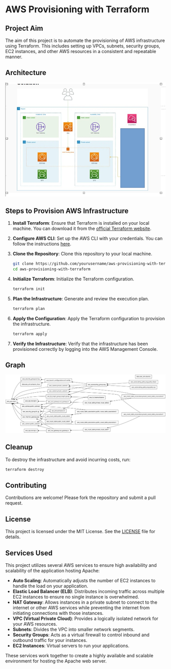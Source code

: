 # AWS Provisioning with Terraform

## Project Aim

The aim of this project is to automate the provisioning of AWS infrastructure using Terraform. This includes setting up VPCs, subnets, security groups, EC2 instances, and other AWS resources in a consistent and repeatable manner.

## Architecture

![Architecture Diagram](assets/Architecture.jpg)

## Steps to Provision AWS Infrastructure

1. **Install Terraform**: Ensure that Terraform is installed on your local machine. You can download it from the [official Terraform website](https://www.terraform.io/downloads.html).

2. **Configure AWS CLI**: Set up the AWS CLI with your credentials. You can follow the instructions [here](https://docs.aws.amazon.com/cli/latest/userguide/cli-configure-quickstart.html).

3. **Clone the Repository**: Clone this repository to your local machine.
    ```sh
    git clone https://github.com/yourusername/aws-provisioning-with-terraform.git
    cd aws-provisioning-with-terraform
    ```

4. **Initialize Terraform**: Initialize the Terraform configuration.
    ```sh
    terraform init
    ```

5. **Plan the Infrastructure**: Generate and review the execution plan.
    ```sh
    terraform plan
    ```

6. **Apply the Configuration**: Apply the Terraform configuration to provision the infrastructure.
    ```sh
    terraform apply
    ```

7. **Verify the Infrastructure**: Verify that the infrastructure has been provisioned correctly by logging into the AWS Management Console.

## Graph

![Infrastructure Graph](assets/infrastructure-graph.svg)

## Cleanup

To destroy the infrastructure and avoid incurring costs, run:
```sh
terraform destroy
```

## Contributing

Contributions are welcome! Please fork the repository and submit a pull request.

## License

This project is licensed under the MIT License. See the [LICENSE](LICENSE) file for details.

## Services Used

This project utilizes several AWS services to ensure high availability and scalability of the application hosting Apache:

- **Auto Scaling**: Automatically adjusts the number of EC2 instances to handle the load on your application.
- **Elastic Load Balancer (ELB)**: Distributes incoming traffic across multiple EC2 instances to ensure no single instance is overwhelmed.
- **NAT Gateway**: Allows instances in a private subnet to connect to the internet or other AWS services while preventing the internet from initiating connections with those instances.
- **VPC (Virtual Private Cloud)**: Provides a logically isolated network for your AWS resources.
- **Subnets**: Divides the VPC into smaller network segments.
- **Security Groups**: Acts as a virtual firewall to control inbound and outbound traffic for your instances.
- **EC2 Instances**: Virtual servers to run your applications.

These services work together to create a highly available and scalable environment for hosting the Apache web server.

